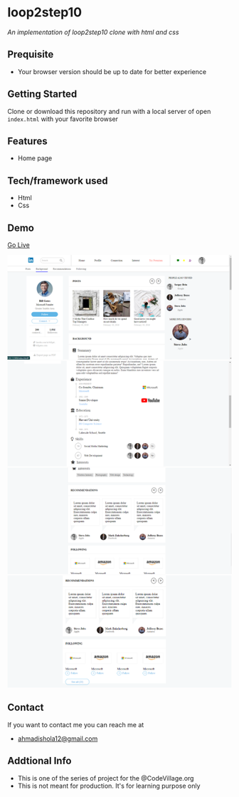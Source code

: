 # loop2step10
*An implementation of loop2step10 clone with html and css*
## Prequisite
- Your browser version should be up to date for better experience
## Getting Started
Clone or download this repository and run with a local server of open `index.html` with your favorite browser
## Features
- Home page
## Tech/framework used
- Html
- Css
## Demo
[Go Live](https://rawcdn.githack.com/Ahmad-mustapha/loop2step10/3d564e95fadccd3c749eb6e28e8789c9307e84b6/index.html)

![screenshot](./img/loop2step101stpage.png)
![screenshot](./img/loop2step102ndpage.png)
![screenshot](./img/loop2step103rdpage.png)
![screenshot](./img/loop2step104thpage.png)
## Contact
If you want to contact me you can reach me at
- ahmadishola12@gmail.com
## Addtional Info
- This is one of the series of project for the @CodeVillage.org 
- This is not meant for production. It's for learning purpose only